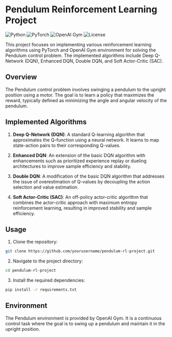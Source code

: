 # Pendulum Reinforcement Learning Project

![Python](https://img.shields.io/badge/python-v3.8-blue)
![PyTorch](https://img.shields.io/badge/pytorch-v1.10.0-orange)
![OpenAI Gym](https://img.shields.io/badge/openai--gym-v0.20.0-green)
![License](https://img.shields.io/badge/license-MIT-green)

This project focuses on implementing various reinforcement learning algorithms using PyTorch and OpenAI Gym environment for solving the Pendulum control problem. The implemented algorithms include Deep Q-Network (DQN), Enhanced DQN, Double DQN, and Soft Actor-Critic (SAC).

## Overview

The Pendulum control problem involves swinging a pendulum to the upright position using a motor. The goal is to learn a policy that maximizes the reward, typically defined as minimizing the angle and angular velocity of the pendulum.

## Implemented Algorithms

1. **Deep Q-Network (DQN)**: A standard Q-learning algorithm that approximates the Q-function using a neural network. It learns to map state-action pairs to their corresponding Q-values.

2. **Enhanced DQN**: An extension of the basic DQN algorithm with enhancements such as prioritized experience replay or dueling architectures to improve sample efficiency and stability.

3. **Double DQN**: A modification of the basic DQN algorithm that addresses the issue of overestimation of Q-values by decoupling the action selection and value estimation.

4. **Soft Actor-Critic (SAC)**: An off-policy actor-critic algorithm that combines the actor-critic approach with maximum entropy reinforcement learning, resulting in improved stability and sample efficiency.

## Usage

1. Clone the repository:

```bash
git clone https://github.com/yourusername/pendulum-rl-project.git
```

2. Navigate to the project directory:
```bash
cd pendulum-rl-project
```

3. Install the required dependencies:
```bash
pip install -r requirements.txt
```

## Environment
The Pendulum environment is provided by OpenAI Gym. It is a continuous control task where the goal is to swing up a pendulum and maintain it in the upright position.
